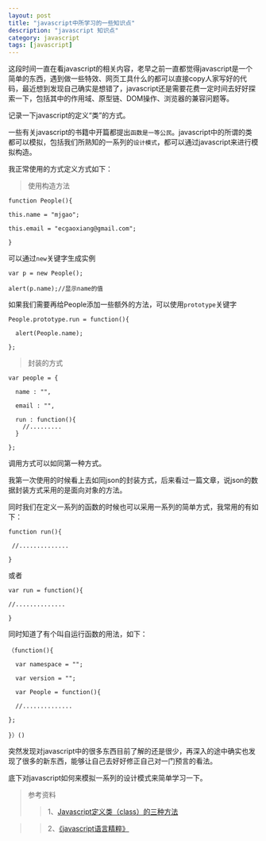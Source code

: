 ```yaml
---
layout: post
title: "javascript中所学习的一些知识点"
description: "javascript 知识点"
category: javascript
tags: [javascript]
---
```


这段时间一直在看javascript的相关内容，老早之前一直都觉得javascript是一个简单的东西，遇到做一些特效、网页工具什么的都可以直接copy人家写好的代码，最近想到发现自己确实是想错了，javascript还是需要花费一定时间去好好探索一下，包括其中的作用域、原型链、DOM操作、浏览器的兼容问题等。

记录一下javascript的定义“类”的方式。

一些有关javascript的书籍中开篇都提出`函数是一等公民`。javascript中的所谓的类都可以模拟，包括我们所熟知的一系列的`设计模式`，都可以通过javascript来进行模拟构造。

我正常使用的方式定义方式如下：

>使用构造方法

    function People(){                
   
    this.name = "mjgao";

    this.email = "ecgaoxiang@gmail.com";

    }

 可以通过`new`关键字生成实例

    var p = new People();

    alert(p.name);//显示name的值

 如果我们需要再给People添加一些额外的方法，可以使用`prototype`关键字

    People.prototype.run = function(){
 
      alert(People.name);

    };

>封装的方式

    var people = {

      name : "",

      email : "",

      run : function(){
        //.........
      }

    };

调用方式可以如同第一种方式。

我第一次使用的时候看上去如同json的封装方式，后来看过一篇文章，说json的数据封装方式采用的是面向对象的方法。

同时我们在定义一系列的函数的时候也可以采用一系列的简单方式，我常用的有如下：

    function run(){
    
     //..............
    
    }
或者

    var run = function(){

    //..............
    
    }


同时知道了有个叫自运行函数的用法，如下：

    （function(){

      var namespace = "";

      var version = "";

      var People = function(){

      //..............

    };

    }）()

突然发现对javascript中的很多东西目前了解的还是很少，再深入的途中确实也发现了很多的新东西，能够让自己去好好修正自己对一门预言的看法。

底下对javascript如何来模拟一系列的设计模式来简单学习一下。

>参考资料
>>1、[Javascript定义类（class）的三种方法](http://www.ruanyifeng.com/blog/2012/07/three_ways_to_define_a_javascript_class.html)

>>2、[《javascript语言精粹》](http://book.douban.com/subject/3590768/)







  